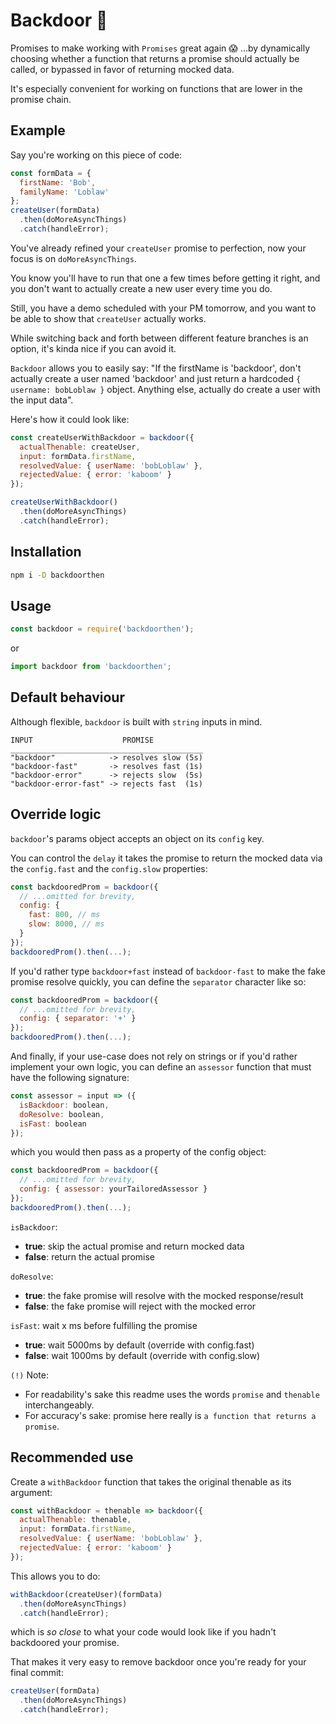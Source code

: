 # Backdoor 🚪

Promises to make working with `Promises` great again 😱
...by dynamically choosing whether a function that returns a promise should actually be called,
or bypassed in favor of returning mocked data.

It's especially convenient for working on functions that are lower in the promise chain.

## Example
Say you're working on this piece of code:
```js
const formData = {
  firstName: 'Bob',
  familyName: 'Loblaw'
};
createUser(formData)
  .then(doMoreAsyncThings)
  .catch(handleError);
```
You've already refined your `createUser` promise to perfection,
now your focus is on `doMoreAsyncThings`.

You know you'll have to run that one a few times before getting it right, and you don't want to actually create a new user every time you do.

Still, you have a demo scheduled with your PM tomorrow, and you want to be able to show that `createUser` actually works.

While switching back and forth between different feature branches is an option, it's kinda nice if you can avoid it.

`Backdoor` allows you to easily say: "If the firstName is 'backdoor', don't actually create a user named 'backdoor' and just return a hardcoded `{ username: bobLoblaw }` object. Anything else, actually do create a user with the input data".

Here's how it could look like:
```js
const createUserWithBackdoor = backdoor({
  actualThenable: createUser,
  input: formData.firstName,
  resolvedValue: { userName: 'bobLoblaw' },
  rejectedValue: { error: 'kaboom' }
});

createUserWithBackdoor()
  .then(doMoreAsyncThings)
  .catch(handleError);
```

## Installation
```sh
npm i -D backdoorthen
```
## Usage
```js
const backdoor = require('backdoorthen');
```
or
```js
import backdoor from 'backdoorthen';
```
## Default behaviour
Although flexible, `backdoor` is built with `string` inputs in mind.
```
INPUT                    PROMISE
___________________________________________
"backdoor"            -> resolves slow (5s)
"backdoor-fast"       -> resolves fast (1s)
"backdoor-error"      -> rejects slow  (5s)
"backdoor-error-fast" -> rejects fast  (1s)
```
## Override logic
`backdoor`'s params object accepts an object on its `config` key.

You can control the `delay` it takes the promise to return the mocked data via the `config.fast` and the `config.slow` properties:
```js
const backdooredProm = backdoor({
  // ...omitted for brevity,
  config: {
    fast: 800, // ms
    slow: 8000, // ms
  }
});
backdooredProm().then(...);
```
If you'd rather type `backdoor+fast` instead of `backdoor-fast` to make the fake promise resolve quickly, you can define the `separator` character like so:
```js
const backdooredProm = backdoor({
  // ...omitted for brevity,
  config: { separator: '+' }
});
backdooredProm().then(...);
```
And finally, if your use-case does not rely on strings or if you'd rather implement your own logic, you can define an `assessor` function that must have the following signature:
```js
const assessor = input => ({
  isBackdoor: boolean,
  doResolve: boolean,
  isFast: boolean
});
```
which you would then pass as a property of the config object:
```js
const backdooredProm = backdoor({
  // ...omitted for brevity,
  config: { assessor: yourTailoredAssessor }
});
backdooredProm().then(...);
```

`isBackdoor`:
+ **true**:  skip the actual promise and return mocked data
+ **false**: return the actual promise

`doResolve`:
+ **true**:  the fake promise will resolve with the mocked response/result
+ **false**: the fake promise will reject with the mocked error

`isFast`: wait x ms before fulfilling the promise
+ **true**:  wait 5000ms by default (override with config.fast)
+ **false**: wait 1000ms by default (override with config.slow)

`(!)` Note:
+ For readability's sake this readme uses the words `promise` and `thenable` interchangeably.
+ For accuracy's sake: promise here really is `a function that returns a promise`.

## Recommended use
Create a `withBackdoor` function that takes the original thenable as its argument:
```js
const withBackdoor = thenable => backdoor({
  actualThenable: thenable,
  input: formData.firstName,
  resolvedValue: { userName: 'bobLoblaw' },
  rejectedValue: { error: 'kaboom' }
});
```
This allows you to do:
```js
withBackdoor(createUser)(formData)
  .then(doMoreAsyncThings)
  .catch(handleError);
```
which is *so close* to what your code would look like if you hadn't backdoored your promise.

That makes it very easy to remove backdoor once you're ready for your final commit:
```js
createUser(formData)
  .then(doMoreAsyncThings)
  .catch(handleError);
```